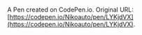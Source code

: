 # 

A Pen created on CodePen.io. Original URL: [https://codepen.io/Nikoauto/pen/LYKjdVX](https://codepen.io/Nikoauto/pen/LYKjdVX).

